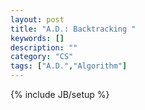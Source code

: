 ```yaml
---
layout: post
title: "A.D.: Backtracking "
keywords: []
description: ""
category: "CS"
tags: ["A.D.","Algorithm"]
---
```

{% include JB/setup %}
